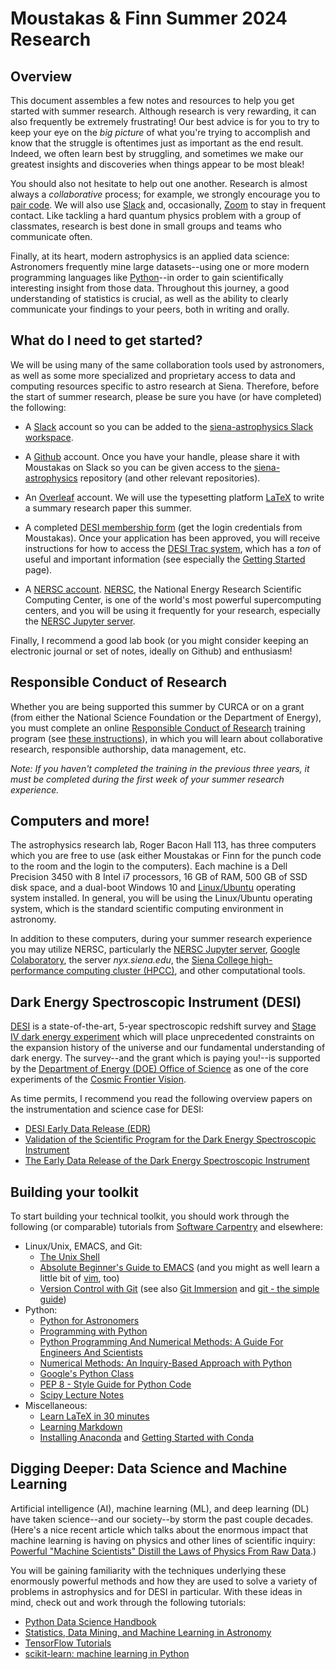 Moustakas & Finn Summer 2024 Research
=====================================

Overview
--------

This document assembles a few notes and resources to help you get started with
summer research. Although research is very rewarding, it can also frequently be
extremely frustrating!  Our best advice is for you to try to keep your eye on the
*big picture* of what you're trying to accomplish and know that the struggle is
oftentimes just as important as the end result. Indeed, we often learn best by
struggling, and sometimes we make our greatest insights and discoveries when
things appear to be most bleak!

You should also not hesitate to help out one another. Research is almost always
a *collaborative* process; for example, we strongly encourage you to [pair
code](https://stackify.com/pair-programming-advantages).  We will also use
[Slack](https://slack.com) and, occasionally, [Zoom](https://zoom.us) to stay in
frequent contact. Like tackling a hard quantum physics problem with a group of
classmates, research is best done in small groups and teams who communicate
often.

Finally, at its heart, modern astrophysics is an applied data science:
Astronomers frequently mine large datasets--using one or more modern programming
languages like [Python](https://python.org)--in order to gain scientifically
interesting insight from those data. Throughout this journey, a good
understanding of statistics is crucial, as well as the ability to clearly
communicate your findings to your peers, both in writing and orally.

What do I need to get started?
------------------------------

We will be using many of the same collaboration tools used by astronomers, as
well as some more specialized and proprietary access to data and computing
resources specific to astro research at Siena. Therefore, before the start of
summer research, please be sure you have (or have completed) the following:

* A [Slack](https://slack.com) account so you can be added to the
  [siena-astrophysics Slack workspace](https://siena-astrophysics.slack.com).

* A [Github](https://github.com) account. Once you have your handle, please
  share it with Moustakas on Slack so you can be given access to the
  [siena-astrophysics](https://github.com/moustakas/siena-astrophysics)
  repository (and other relevant repositories).

* An [Overleaf](https://overleaf.com) account. We will use the typesetting
  platform [LaTeX](https://www.latex-project.org/) to write a summary research
  paper this summer.

* A completed [DESI membership
  form](https://desi.lbl.gov/desipub/app/MembershipForm/form) (get the login
  credentials from Moustakas). Once your application has been approved, you will
  receive instructions for how to access the [DESI Trac
  system](https://desi.lbl.gov/trac/wiki), which has a *ton* of useful and
  important information (see especially the [Getting
  Started](https://desi.lbl.gov/trac/wiki/GettingStarted) page).

* A [NERSC
  account](https://desi.lbl.gov/trac/wiki/Computing/AccessNersc). [NERSC](https://www.nersc.gov/),
  the National Energy Research Scientific Computing Center, is one of the
  world's most powerful supercomputing centers, and you will be using it
  frequently for your research, especially the [NERSC Jupyter
  server](https://jupyter.nersc.gov).

Finally, I recommend a good lab book (or you might consider keeping an
electronic journal or set of notes, ideally on Github) and enthusiasm!

Responsible Conduct of Research
-------------------------------

Whether you are being supported this summer by CURCA or on a grant (from either
the National Science Foundation or the Department of Energy), you must complete
an online [Responsible Conduct of
Research](https://about.citiprogram.org/en/homepage) training program (see
[these
instructions](https://www.siena.edu/offices/grants-and-sponsored-research/policies-forms-and-templates/)),
in which you will learn about collaborative research, responsible authorship,
data management, etc.  

*Note: If you haven't completed the training in the previous three years, it
must be completed during the first week of your summer research experience.*

Computers and more!
-------------------

The astrophysics research lab, Roger Bacon Hall 113, has three computers which
you are free to use (ask either Moustakas or Finn for the punch code to the room
and the login to the computers). Each machine is a Dell Precision 3450 with 8
Intel i7 processors, 16 GB of RAM, 500 GB of SSD disk space, and a dual-boot
Windows 10 and [Linux/Ubuntu](https://ubuntu.com/) operating system
installed. In general, you will be using the Linux/Ubuntu operating system,
which is the standard scientific computing environment in astronomy.

In addition to these computers, during your summer research experience you may
utilize NERSC, particularly the [NERSC Jupyter
server](https://jupyter.nersc.gov), [Google
Colaboratory](https://colab.research.google.com), the server *nyx.siena.edu*,
the [Siena College high-performance computing cluster
(HPCC)](https://www.siena.edu/centers-institutes/high-performance-computing-center/),
and other computational tools.

Dark Energy Spectroscopic Instrument (DESI)
-------------------------------------------

[DESI](https://desi.lbl.gov) is a state-of-the-art, 5-year spectroscopic
redshift survey and [Stage IV dark energy
experiment](https://arxiv.org/pdf/1604.07626.pdf) which will place unprecedented
constraints on the expansion history of the universe and our fundamental
understanding of dark energy. The survey--and the grant which is paying you!--is
supported by the [Department of Energy (DOE) Office of
Science](https://www.energy.gov/science/office-science) as one of the core
experiments of the [Cosmic Frontier
Vision](https://science.osti.gov/hep/Research/Cosmic-Frontier). 

As time permits, I recommend you read the following overview papers on the
instrumentation and science case for DESI:
* [DESI Early Data Release (EDR)](https://data.desi.lbl.gov/doc/releases/edr/)
* [Validation of the Scientific Program for the Dark Energy Spectroscopic Instrument](https://arxiv.org/abs/2306.06307)
* [The Early Data Release of the Dark Energy Spectroscopic Instrument
](https://arxiv.org/abs/2306.06308)

Building your toolkit
---------------------

To start building your technical toolkit, you should work through the following
(or comparable) tutorials from [Software
Carpentry](https://software-carpentry.org/lessons) and elsewhere:

* Linux/Unix, EMACS, and Git:
  * [The Unix Shell](http://swcarpentry.github.io/shell-novice)
  * [Absolute Beginner's Guide to EMACS](http://www.jesshamrick.com/2012/09/10/absolute-beginners-guide-to-emacs) (and you might as well learn a little bit of [vim](https://linuxconfig.org/vim-tutorial), too)
  * [Version Control with Git](http://swcarpentry.github.io/git-novice) (see also [Git Immersion](http://gitimmersion.com/) and [git - the simple guide](https://rogerdudler.github.io/git-guide)) 
* Python:
  * [Python for Astronomers](https://prappleizer.github.io/)
  * [Programming with Python](http://swcarpentry.github.io/python-novice-inflammation)
  * [Python Programming And Numerical Methods: A Guide For Engineers And Scientists](https://pythonnumericalmethods.studentorg.berkeley.edu/notebooks/Index.html) 
  * [Numerical Methods: An Inquiry-Based Approach with Python](https://numericalmethodssullivan.github.io/ch-python.html#python-programming-basics)
  * [Google's Python Class](https://developers.google.com/edu/python)
  * [PEP 8 - Style Guide for Python Code](https://www.python.org/dev/peps/pep-0008/)
  * [Scipy Lecture Notes](http://www.scipy-lectures.org/index.html)
* Miscellaneous:
  * [Learn LaTeX in 30 minutes](https://www.overleaf.com/learn/latex/Learn_LaTeX_in_30_minutes) 
  * [Learning Markdown](https://daringfireball.net/projects/markdown/syntax)
  * [Installing Anaconda](https://docs.anaconda.com/anaconda/install) and [Getting Started with Conda](https://docs.conda.io/projects/conda/en/latest/user-guide/getting-started.html)

Digging Deeper: Data Science and Machine Learning
-------------------------------------------------

Artificial intelligence (AI), machine learning (ML), and deep learning (DL) have
taken science--and our society--by storm the past couple decades. (Here's a nice
recent article which talks about the enormous impact that machine learning is
having on physics and other lines of scientific inquiry: [Powerful "Machine
Scientists" Distill the Laws of Physics From Raw
Data](https://www.quantamagazine.org/machine-scientists-distill-the-laws-of-physics-from-raw-data-20220510/).)

You will be gaining familiarity with the techniques underlying these enormously
powerful methods and how they are used to solve a variety of problems in
astrophysics and for DESI in particular. With these ideas in mind, check out and
work through the following tutorials:
* [Python Data Science Handbook](https://github.com/jakevdp/PythonDataScienceHandbook)
* [Statistics, Data Mining, and Machine Learning in Astronomy](http://www.astroml.org/index.html)
* [TensorFlow Tutorials](https://www.tensorflow.org/tutorials)
* [scikit-learn: machine learning in Python](https://scipy-lectures.org/packages/scikit-learn/index.html#introducing-the-scikit-learn-estimator-object) 
